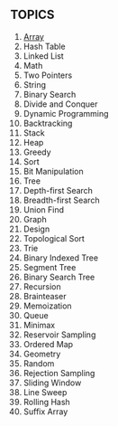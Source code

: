 ## TOPICS

1. [Array](docs/1_array.md.html)
2. Hash Table
3. Linked List
4. Math
5. Two Pointers
6. String
7. Binary Search
8. Divide and Conquer
9. Dynamic Programming
10. Backtracking
11. Stack
12. Heap
13. Greedy
14. Sort
15. Bit Manipulation
16. Tree
17. Depth-first Search
18. Breadth-first Search
19. Union Find
20. Graph
21. Design
22. Topological Sort
23. Trie
24. Binary Indexed Tree
25. Segment Tree
26. Binary Search Tree
27. Recursion
28. Brainteaser
29. Memoization
30. Queue
31. Minimax
32. Reservoir Sampling
33. Ordered Map
34. Geometry
35. Random
36. Rejection Sampling
37. Sliding Window
38. Line Sweep
39. Rolling Hash
40. Suffix Array
